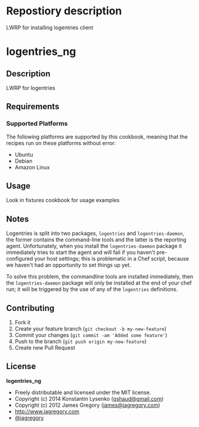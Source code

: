 # Repostiory description
LWRP for installing logentries client

# logentries_ng

## Description

LWRP for logentries

## Requirements

### Supported Platforms

The following platforms are supported by this cookbook, meaning that the recipes run on these platforms without error:

* Ubuntu
* Debian
* Amazon Linux

## Usage
Look in fixtures cookbook for usage examples

## Notes

Logentries is split into two packages, `logentries` and `logentries-daemon`, the former contains the command-line tools and the latter is the reporting agent. Unfortunately, when you install the `logentries-daemon` package it immediately tries to start the agent and will fail if you haven't pre-configured your host settings; this is problematic in a Chef script, because we haven't had an opportunity to set things up yet.

To solve this problem, the commandline tools are installed immediately, then the `logentries-daemon` package will only be installed at the end of your chef run; it will be triggered by the use of any of the `logentries` definitions.

## Contributing

1. Fork it
2. Create your feature branch (`git checkout -b my-new-feature`)
3. Commit your changes (`git commit -am 'Added some feature'`)
4. Push to the branch (`git push origin my-new-feature`)
5. Create new Pull Request

## License

**logentries_ng**

* Freely distributable and licensed under the MIT license.
* Copyright (c) 2014 Konstantin Lysenko (gshaud@gmail.com)
* Copyright (c) 2012 James Gregory (james@jagregory.com)
* http://www.jagregory.com
* [@jagregory](http://twitter.com/jagregory)
